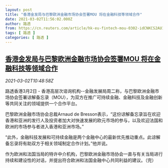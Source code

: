 ```yaml
---
layout: post
title: "香港金发局与巴黎欧洲金融市场协会签署MOU 将在金融科技等领域合作"
date: 2021-03-02T11:56:02.000Z
author: 路透
from: https://cn.reuters.com/article/hk-eu-fintech-mou-0302-idCNKCS2AU11Y
tags: [ 路透 ]
categories: [ 路透 ]
---
```

<!--1614686162000-->
[香港金发局与巴黎欧洲金融市场协会签署MOU 将在金融科技等领域合作](https://cn.reuters.com/article/hk-eu-fintech-mou-0302-idCNKCS2AU11Y)
------

<div>
<div><i>2021-03-02T10:48:58Z</i></div><p>路透香港3月2日 - 香港高层次谘询机构--金融发展局周二称，与巴黎欧洲金融市场协会签署谅解备忘录（MOU），为双方在推广可持续金融、金融科技及金融创新等共同关注的领域提供一个合作平台。</p><p>巴黎欧洲金融市场协会总裁Arnaud de Bresson表示，“这份谅解备忘录旨在欢迎香港和亚洲的发行人及投资者加大对快速发展的欧元市场的参与，以及欢迎法国和欧洲的市场参与者进入香港和亚洲市场。”</p><p>“此外，金融科技发展和可持续金融是两个金融中心的最新优先推动重点。此谅解备忘录将有助双方于相关领域制定合作计划。”他并说。</p><p>作为欧洲和法国当局的特许中介机构，巴黎欧洲金融市场协会一直与有关当局进行持续和建设性的对话，并提出符合欧洲和法国金融中心共同利益的建议。（完）</p>
</div>

